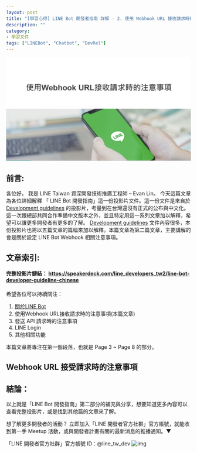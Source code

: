 ```yaml
---
layout: post
title: "[學習心得] LINE Bot 開發者指南 詳解 - 2. 使用 Webhook URL 接收請求時的注意事項"
description: ""
category: 
- 學習文件
tags: ["LINEBot", "Chatbot", "DevRel"]
---
```


<img src="../images/2021/linebot002.jpg">

## 前言:

各位好， 我是 LINE Taiwan 資深開發技術推廣工程師 – Evan Lin。 今天這篇文章為各位詳細解釋 「 LINE Bot 開發指南」這一份投影片文件。這一份文件是來自於 [Development guidelines](https://developers.line.biz/en/docs/partner-docs/development-guidelines/) 的投影片，考量到在台灣還沒有正式的公布與中文化。這一次跟總部共同合作準備中文版本之外，並且特定用這一系列文章加以解釋，希望可以讓更多開發者有更多的了解。  [Development guidelines](https://developers.line.biz/en/docs/partner-docs/development-guidelines/)  文件內容很多，本份投影片也將以五篇文章的篇幅來加以解釋。本篇文章為第二篇文章，主要講解的會是關於設定 LINE Bot Webhook 相關注意事項。



## 文章索引:

#### 完整投影片鏈結： <https://speakerdeck.com/line_developers_tw2/line-bot-developer-guideline-chinese>

希望各位可以持續關注：

1. [關於LINE Bot ](https://www.evanlin.com/2021-05-25-line-bot-guide-1/)
2. 使用Webhook URL接收請求時的注意事項(本篇文章)
3. 發送 API 請求時的注意事項
4. LINE Login
5.  其他相關功能

本篇文章將專注在第一個段落，也就是 Page 3 ~ Page 8 的部分。

##  Webhook URL 接受請求時的注意事項

<script async class="speakerdeck-embed" data-slide="10" data-id="0e9f6182ae864568a5940cbad5ef4bec" data-ratio="1.77777777777778" src="//speakerdeck.com/assets/embed.js"></script>






## 結論：

<a id="summary"></a>

以上就是「LINE Bot 開發指南」第二部分的補充與分享，想要知道更多內容可以查看完整投影片，或是找到其他篇的文章來了解。 

想了解更多開發者的活動？  立即加入「LINE 開發者官方社群」官方帳號，就能收到第一手 Meetup 活動，或與開發者計畫有關的最新消息的推播通知。▼

「LINE 開發者官方社群」官方帳號 ID：@line_tw_dev
![img](https://www.evanlin.com/images/2020/line-tw-dev-qr.png)


